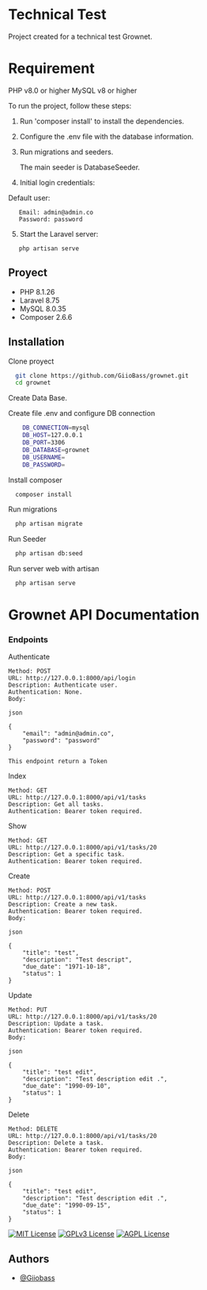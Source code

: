 
# Technical Test

Project created for a technical test Grownet.



# Requirement

PHP v8.0 or higher
MySQL v8 or higher

To run the project, follow these steps:

1. Run 'composer install' to install the dependencies.

2. Configure the .env file with the database information.

3. Run migrations and seeders.

   The main seeder is DatabaseSeeder.

4. Initial login credentials:

Default user:
```
   Email: admin@admin.co
   Password: password
```
5. Start the Laravel server:

```
   php artisan serve
```




## Proyect 

- PHP 8.1.26
- Laravel 8.75
- MySQL 8.0.35
- Composer 2.6.6

## Installation

Clone proyect

```bash
  git clone https://github.com/GiioBass/grownet.git
  cd grownet
```
Create Data Base.

Create file .env and configure DB connection

```bash
    DB_CONNECTION=mysql
    DB_HOST=127.0.0.1
    DB_PORT=3306
    DB_DATABASE=grownet
    DB_USERNAME=
    DB_PASSWORD=
```
Install composer

```bash
  composer install
```
Run migrations

```bash
  php artisan migrate
```
Run Seeder

```bash
  php artisan db:seed
```

Run server web with artisan

```bash
  php artisan serve
```

# Grownet API Documentation
### Endpoints


Authenticate

    Method: POST
    URL: http://127.0.0.1:8000/api/login
    Description: Authenticate user.
    Authentication: None.
    Body:

    json

    {
        "email": "admin@admin.co",
        "password": "password"
    }

    This endpoint return a Token

Index

    Method: GET
    URL: http://127.0.0.1:8000/api/v1/tasks
    Description: Get all tasks.
    Authentication: Bearer token required.

Show

    Method: GET
    URL: http://127.0.0.1:8000/api/v1/tasks/20
    Description: Get a specific task.
    Authentication: Bearer token required.

Create

    Method: POST
    URL: http://127.0.0.1:8000/api/v1/tasks
    Description: Create a new task.
    Authentication: Bearer token required.
    Body:

    json

    {
        "title": "test",
        "description": "Test descript",
        "due_date": "1971-10-18",
        "status": 1
    }


Update

    Method: PUT
    URL: http://127.0.0.1:8000/api/v1/tasks/20
    Description: Update a task.
    Authentication: Bearer token required.
    Body:

    json

    {
        "title": "test edit",
        "description": "Test description edit .",
        "due_date": "1990-09-10",
        "status": 1
    }

Delete

    Method: DELETE
    URL: http://127.0.0.1:8000/api/v1/tasks/20
    Description: Delete a task.
    Authentication: Bearer token required.
    Body:

    json

    {
        "title": "test edit",
        "description": "Test description edit .",
        "due_date": "1990-09-15",
        "status": 1
    }

[![MIT License](https://img.shields.io/badge/License-MIT-green.svg)](https://choosealicense.com/licenses/mit/)
[![GPLv3 License](https://img.shields.io/badge/License-GPL%20v3-yellow.svg)](https://opensource.org/licenses/)
[![AGPL License](https://img.shields.io/badge/license-AGPL-blue.svg)](http://www.gnu.org/licenses/agpl-3.0)


## Authors

- [@Giiobass](https://www.github.com/Giiobass)

